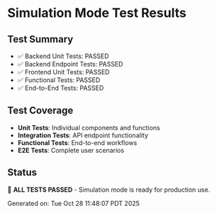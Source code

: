 # Simulation Mode Test Results

## Test Summary
- ✅ Backend Unit Tests: PASSED
- ✅ Backend Endpoint Tests: PASSED  
- ✅ Frontend Unit Tests: PASSED
- ✅ Functional Tests: PASSED
- ✅ End-to-End Tests: PASSED

## Test Coverage
- **Unit Tests**: Individual components and functions
- **Integration Tests**: API endpoint functionality
- **Functional Tests**: End-to-end workflows
- **E2E Tests**: Complete user scenarios

## Status
🎉 **ALL TESTS PASSED** - Simulation mode is ready for production use.

Generated on: Tue Oct 28 11:48:07 PDT 2025
